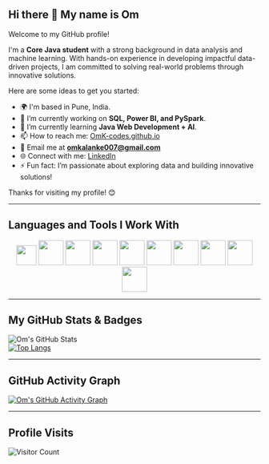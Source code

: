 ## Hi there 👋 My name is Om  
Welcome to my GitHub profile!  

I'm a **Core Java student** with a strong background in data analysis and machine learning. With hands-on experience in developing impactful data-driven projects, I am committed to solving real-world problems through innovative solutions.  

Here are some ideas to get you started:  
- 🌍 I'm based in Pune, India.  
- 🔭 I’m currently working on **SQL, Power BI, and PySpark**.  
- 🌱 I’m currently learning **Java Web Development + AI**.  
- 📫 How to reach me: [OmK-codes.github.io](https://OmK-codes.github.io)  
- 📧 Email me at **omkalanke007@gmail.com**  
- 🌐 Connect with me: [LinkedIn](https://www.linkedin.com/in/om-kalanke)  
- ⚡ Fun fact: I’m passionate about exploring data and building innovative solutions!  

Thanks for visiting my profile! 😊  

---

## Languages and Tools I Work With  
<p align="center">
  <img height="40" src="https://www.vectorlogo.zone/logos/java/java-horizontal.svg">
  <img height="50" src="https://www.vectorlogo.zone/logos/linux/linux-ar21.svg">
  <img height="50" src="https://www.vectorlogo.zone/logos/mysql/mysql-horizontal.svg">
  <img height="50" src="https://www.vectorlogo.zone/logos/python/python-horizontal.svg">
  <img height="50" src="https://www.vectorlogo.zone/logos/r-project/r-project-ar21.svg">
  <img height="50" src="https://www.vectorlogo.zone/logos/microsoft_powerbi/microsoft_powerbi-ar21.svg">
  <img height="50" src="https://www.vectorlogo.zone/logos/apache_hadoop/apache_hadoop-ar21.svg">
  <img height="50" src="https://www.vectorlogo.zone/logos/github/github-ar21.svg">
  <img height="50" src="https://www.vectorlogo.zone/logos/amazon_aws/amazon_aws-ar21.svg">
  <img height="50" src="https://www.vectorlogo.zone/logos/microsoft_azure/microsoft_azure-ar21.svg">
</p>

---

## My GitHub Stats & Badges  
![Om's GitHub Stats](https://github-readme-stats.vercel.app/api?username=OmK-codes&show_icons=true&theme=radical)  
[![Top Langs](https://github-readme-stats.vercel.app/api/top-langs/?username=OmK-codes&layout=compact&theme=radical)](https://github.com/anuraghazra/github-readme-stats)  

---

## GitHub Activity Graph  
[![Om's GitHub Activity Graph](https://github-readme-activity-graph.cyclic.app/graph?username=OmK-codes&theme=github)](https://github.com/ashutosh00710/github-readme-activity-graph)

---

## Profile Visits  
![Visitor Count](https://profile-counter.glitch.me/{OmK-codes}/count.svg)

